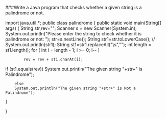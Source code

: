 ###Write a Java program that checks whether a given string is a palindrome or not.

import java.util.*;
public class palindrome
{
    public static void main(String[] args)
    {
        String str,rev="";
        Scanner s = new Scanner(System.in);
        System.out.println("Please enter the string to check whether it is palindrome or not: ");
        str=s.nextLine();
        String str1=str.toLowerCase();
        // System.out.println(str1);
         String st1=str1.replaceAll("\\s","");
        int length = st1.length();
         for ( int i = length - 1; i >= 0; i-- )
		    	 
		    rev = rev + st1.charAt(i);
   if (st1.equals(rev))
        System.out.println("The given string "+str+" is Palindrome");
        
        else
        System.out.println("The given string "+str+" is Not a Palindrome");
        
    }
}
